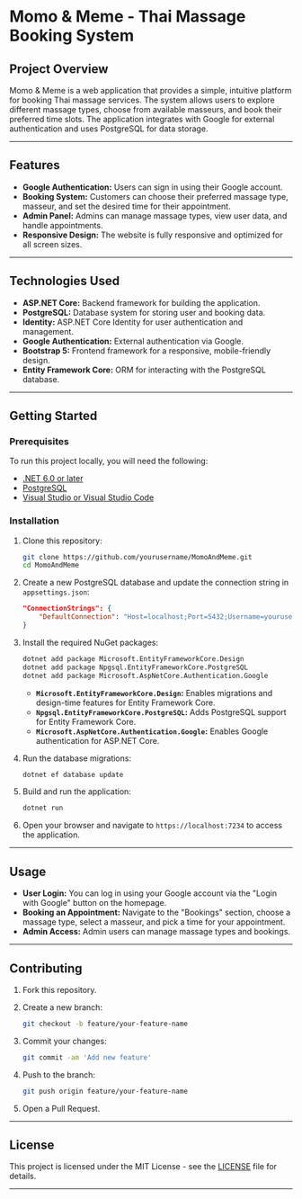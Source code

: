 # Momo & Meme - Thai Massage Booking System

## Project Overview

Momo & Meme is a web application that provides a simple, intuitive platform for booking Thai massage services. The system allows users to explore different massage types, choose from available masseurs, and book their preferred time slots. The application integrates with Google for external authentication and uses PostgreSQL for data storage.

---

## Features

- **Google Authentication:** Users can sign in using their Google account.
- **Booking System:** Customers can choose their preferred massage type, masseur, and set the desired time for their appointment.
- **Admin Panel:** Admins can manage massage types, view user data, and handle appointments.
- **Responsive Design:** The website is fully responsive and optimized for all screen sizes.

---

## Technologies Used

- **ASP.NET Core:** Backend framework for building the application.
- **PostgreSQL:** Database system for storing user and booking data.
- **Identity:** ASP.NET Core Identity for user authentication and management.
- **Google Authentication:** External authentication via Google.
- **Bootstrap 5:** Frontend framework for a responsive, mobile-friendly design.
- **Entity Framework Core:** ORM for interacting with the PostgreSQL database.

---

## Getting Started

### Prerequisites

To run this project locally, you will need the following:

- [.NET 6.0 or later](https://dotnet.microsoft.com/download)
- [PostgreSQL](https://www.postgresql.org/download/)
- [Visual Studio or Visual Studio Code](https://code.visualstudio.com/)

### Installation

1. Clone this repository:

   ```bash
   git clone https://github.com/yourusername/MomoAndMeme.git
   cd MomoAndMeme
   ```

2. Create a new PostgreSQL database and update the connection string in `appsettings.json`:

   ```json
   "ConnectionStrings": {
       "DefaultConnection": "Host=localhost;Port=5432;Username=yourusername;Password=yourpassword;Database=yourdatabase;"
   }
   ```

3. Install the required NuGet packages:

   ```bash
   dotnet add package Microsoft.EntityFrameworkCore.Design
   dotnet add package Npgsql.EntityFrameworkCore.PostgreSQL
   dotnet add package Microsoft.AspNetCore.Authentication.Google
   ```

   - **`Microsoft.EntityFrameworkCore.Design`:** Enables migrations and design-time features for Entity Framework Core.
   - **`Npgsql.EntityFrameworkCore.PostgreSQL`:** Adds PostgreSQL support for Entity Framework Core.
   - **`Microsoft.AspNetCore.Authentication.Google`:** Enables Google authentication for ASP.NET Core.

4. Run the database migrations:

   ```bash
   dotnet ef database update
   ```

5. Build and run the application:

   ```bash
   dotnet run
   ```

6. Open your browser and navigate to `https://localhost:7234` to access the application.

---

## Usage

- **User Login:** You can log in using your Google account via the "Login with Google" button on the homepage.
- **Booking an Appointment:** Navigate to the "Bookings" section, choose a massage type, select a masseur, and pick a time for your appointment.
- **Admin Access:** Admin users can manage massage types and bookings.

---

## Contributing

1. Fork this repository.
2. Create a new branch:

   ```bash
   git checkout -b feature/your-feature-name
   ```

3. Commit your changes:

   ```bash
   git commit -am 'Add new feature'
   ```

4. Push to the branch:

   ```bash
   git push origin feature/your-feature-name
   ```

5. Open a Pull Request.

---

## License

This project is licensed under the MIT License - see the [LICENSE](LICENSE) file for details.

---


